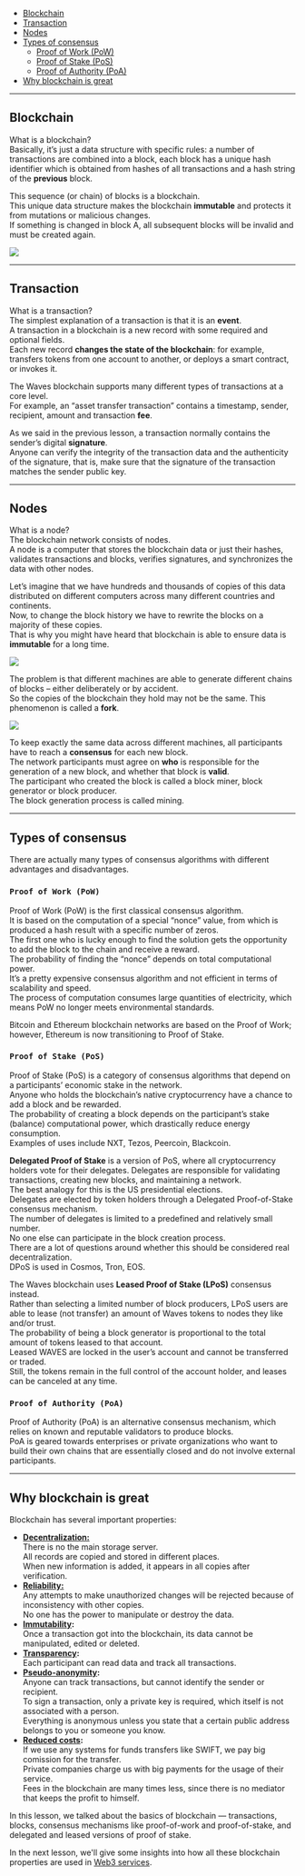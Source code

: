   - [Blockchain](#blockchain)
  - [Transaction](#transaction)
  - [Nodes](#nodes)
  - [Types of consensus](#types-of-consensus)
    - [Proof of Work (PoW)](#proof-of-work-pow)
    - [Proof of Stake (PoS)](#proof-of-stake-pos)
    - [Proof of Authority (PoA)](#proof-of-authority-poa)
  - [Why blockchain is great](#why-blockchain-is-great)

---

## Blockchain ##

What is a blockchain?  
Basically, it’s just a data structure with specific rules: a number of transactions are combined into a block, each block has a unique hash identifier which is obtained from hashes of all transactions and a hash string of the **previous** block.

This sequence (or chain) of blocks is a blockchain.  
This unique data structure makes the blockchain **immutable** and protects it from mutations or malicious changes.  
If something is changed in block A, all subsequent blocks will be invalid and must be created again.

![](./images/blockchain.png)

---

## Transaction ##

What is a transaction?   
The simplest explanation of a transaction is that it is an **event**.  
A transaction in a blockchain is a new record with some required and optional fields.  
Each new record **changes the state of the blockchain**: for example, transfers tokens from one account to another, or deploys a smart contract, or invokes it.

The Waves blockchain supports many different types of transactions at a core level.  
For example, an “asset transfer transaction” contains a timestamp, sender, recipient, amount and transaction **fee**.

As we said in the previous lesson, a transaction normally contains the sender’s digital **signature**.  
Anyone can verify the integrity of the transaction data and the authenticity of the signature, that is, make sure that the signature of the transaction matches the sender public key.

---

## Nodes ##

What is a node?  
The blockchain network consists of nodes.  
A node is a computer that stores the blockchain data or just their hashes, validates transactions and blocks, verifies signatures, and synchronizes the data with other nodes.  

Let’s imagine that we have hundreds and thousands of copies of this data distributed on different computers across many different countries and continents.  
Now, to change the block history we have to rewrite the blocks on a majority of these copies.  
That is why you might have heard that blockchain is able to ensure data is **immutable** for a long time.  

![](./images/nodes.png)

The problem is that different machines are able to generate different chains of blocks – either deliberately or by accident.  
So the copies of the blockchain they hold may not be the same. This phenomenon is called a **fork**.

![](./images/fork.png)

To keep exactly the same data across different machines, all participants have to reach a **consensus** for each new block.  
The network participants must agree on **who** is responsible for the generation of a new block, and whether that block is **valid**.  
The participant who created the block is called a block miner, block generator or block producer.  
The block generation process is called mining.  

---

## Types of consensus ##
There are actually many types of consensus algorithms with different advantages and disadvantages.  


### `Proof of Work (PoW)` ###

Proof of Work (PoW) is the first classical consensus algorithm.  
It is based on the computation of a special “nonce” value, from which is produced a hash result with a specific number of zeros.  
The first one who is lucky enough to find the solution gets the opportunity to add the block to the chain and receive a reward.  
The probability of finding the “nonce” depends on total computational power.  
It’s a pretty expensive consensus algorithm and not efficient in terms of scalability and speed.  
The process of computation consumes large quantities of electricity, which means PoW no longer meets environmental standards.  

Bitcoin and Ethereum blockchain networks are based on the Proof of Work; however, Ethereum is now transitioning to Proof of Stake.  

### `Proof of Stake (PoS)` ###

Proof of Stake (PoS) is a category of consensus algorithms that depend on a participants’ economic stake in the network.  
Anyone who holds the blockchain’s native cryptocurrency have a chance to add a block and be rewarded.  
The probability of creating a block depends on the participant’s stake (balance) computational power, which drastically reduce energy consumption.  
Examples of uses include NXT, Tezos, Peercoin, Blackcoin.  

**Delegated Proof of Stake** is a version of PoS, where all cryptocurrency holders vote for their delegates.  Delegates are responsible for validating transactions, creating new blocks, and maintaining a network.  
The best analogy for this is the US presidential elections.  
Delegates are elected by token holders through a Delegated Proof-of-Stake consensus mechanism.  
The number of delegates is limited to a predefined and relatively small number.  
No one else can participate in the block creation process.  
There are a lot of questions around whether this should be considered real decentralization.  
DPoS is used in Cosmos, Tron, EOS.  

The Waves blockchain uses **Leased Proof of Stake (LPoS)** consensus instead.  
Rather than selecting a limited number of block producers, LPoS users are able to lease (not transfer) an amount of Waves tokens to nodes they like and/or trust.  
The probability of being a block generator is proportional to the total amount of tokens leased to that account.  
Leased WAVES are locked in the user’s account and cannot be transferred or traded.  
Still, the tokens remain in the full control of the account holder, and leases can be canceled at any time.  

### `Proof of Authority (PoA)` ###

Proof of Authority (PoA) is an alternative consensus mechanism, which relies on known and reputable validators to produce blocks.  
PoA is geared towards enterprises or private organizations who want to build their own chains that are essentially closed and do not involve external participants.   

---

## Why blockchain is great ##

Blockchain has several important properties:

- **<ins>Decentralization:</ins>**  
  There is no the main storage server.  
  All records are copied and stored in different places.  
  When new information is added, it appears in all copies after verification.  
- **<ins>Reliability:</ins>**  
  Any attempts to make unauthorized changes will be rejected because of inconsistency with other copies.  
  No one has the power to manipulate or destroy the data.  
- **<ins>Immutability</ins>:**  
  Once a transaction got into the blockchain, its data cannot be manipulated, edited or deleted.  
- **<ins>Transparency</ins>:**  
  Each participant can read data and track all transactions.  
- **<ins>Pseudo-anonymity</ins>:**  
  Anyone can track transactions, but cannot identify the sender or recipient.  
  To sign a transaction, only a private key is required, which itself is not associated with a person.  
  Everything is anonymous unless you state that a certain public address belongs to you or someone you know.  
- **<ins>Reduced costs</ins>:**  
  If we use any systems for funds transfers like SWIFT, we pay big comission for the transfer.  
  Private companies charge us with big payments for the usage of their service.  
  Fees in the blockchain are many times less, since there is no mediator that keeps the profit to himself.  

In this lesson, we talked about the basics of blockchain — transactions, blocks, consensus mechanisms like proof-of-work and proof-of-stake, and delegated and leased versions of proof of stake.  
  
In the next lesson, we'll give some insights into how all these blockchain properties are used in [Web3 services]().
